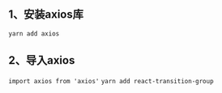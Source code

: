 ## 1、安装axios库

`yarn add axios`

## 2、导入axios

`import axios from 'axios'` `yarn add react-transition-group` 